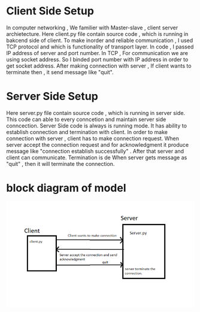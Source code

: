 # Client Side Setup
In computer networking , We familier with Master-slave , client server archietecture. Here client.py file contain source code , which is running in bakcend side of client. To make 
inorder and reliable communication , I used TCP protocol and which is functionality of transport layer. In code , I passed IP address of server and port number. In TCP , For communication
we are using socket address. So I binded port number with IP address in order to get socket address. After making connection with server , If client wants to terminate then , it send message like "quit".

# Server Side Setup
Here server.py file contain source code , which is running in server side. This code can able to every conncetion and maintain server side conncection. Server Side code is always is running mode. It has ability to establish connection and termination with client. In order to make connection with server , client has to make connection request. When server accept the connection request and for acknowledgment it produce message like "connection establish successfully" . After that server and client can communicate. Termination is de
When server gets message as "quit" , then it will terminate the connection.
# block diagram of model
![](https://github.com/Dhruvil1632/output/blob/master/output%20images/client%20server%20archietecture.png)
